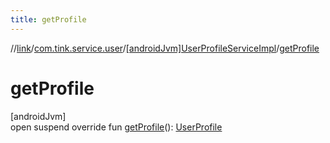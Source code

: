 ```yaml
---
title: getProfile
---
```

//[link](../../../index.html)/[com.tink.service.user](../index.html)/[[androidJvm]UserProfileServiceImpl](index.html)/[getProfile](get-profile.html)



# getProfile



[androidJvm]\
open suspend override fun [getProfile](get-profile.html)(): [UserProfile](../../com.tink.model.user/[android-jvm]-user-profile/index.html)




